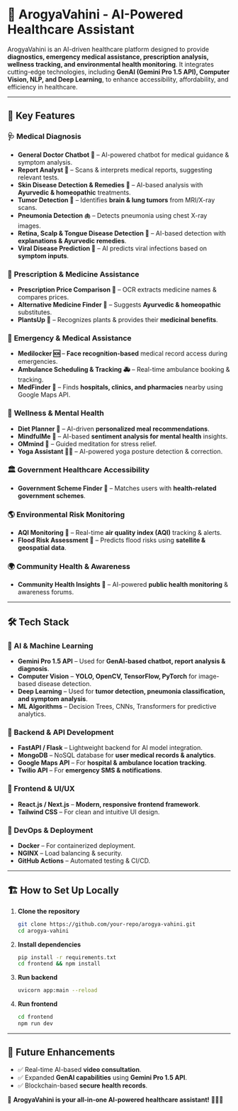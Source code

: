 # 🏥 **ArogyaVahini - AI-Powered Healthcare Assistant**

ArogyaVahini is an AI-driven healthcare platform designed to provide **diagnostics, emergency medical assistance, prescription analysis, wellness tracking, and environmental health monitoring**. It integrates cutting-edge technologies, including **GenAI (Gemini Pro 1.5 API), Computer Vision, NLP, and Deep Learning**, to enhance accessibility, affordability, and efficiency in healthcare.

---

## 🚀 **Key Features**

### 🩺 **Medical Diagnosis**
- **General Doctor Chatbot 🤖** – AI-powered chatbot for medical guidance & symptom analysis.
- **Report Analyst 📄** – Scans & interprets medical reports, suggesting relevant tests.
- **Skin Disease Detection & Remedies 📸** – AI-based analysis with **Ayurvedic & homeopathic** treatments.
- **Tumor Detection 🧠** – Identifies **brain & lung tumors** from MRI/X-ray scans.
- **Pneumonia Detection 🫁** – Detects pneumonia using chest X-ray images.
- **Retina, Scalp & Tongue Disease Detection 👀** – AI-based detection with **explanations & Ayurvedic remedies**.
- **Viral Disease Prediction 🦠** – AI predicts viral infections based on **symptom inputs**.

### 📝 **Prescription & Medicine Assistance**
- **Prescription Price Comparison 💊** – OCR extracts medicine names & compares prices.
- **Alternative Medicine Finder 🌿** – Suggests **Ayurvedic & homeopathic** substitutes.
- **PlantsUp 🌿** – Recognizes plants & provides their **medicinal benefits**.

### 🚨 **Emergency & Medical Assistance**
- **Medilocker 🆘** – **Face recognition-based** medical record access during emergencies.
- **Ambulance Scheduling & Tracking 🚑** – Real-time ambulance booking & tracking.
- **MedFinder 🏥** – Finds **hospitals, clinics, and pharmacies** nearby using Google Maps API.

### 🧠 **Wellness & Mental Health**
- **Diet Planner 🥗** – AI-driven **personalized meal recommendations**.
- **MindfulMe 🧠** – AI-based **sentiment analysis for mental health** insights.
- **OMmind 🧘** – Guided meditation for stress relief.
- **Yoga Assistant 🏋‍♀** – AI-powered yoga posture detection & correction.

### 🏛 **Government Healthcare Accessibility**
- **Government Scheme Finder 📜** – Matches users with **health-related government schemes**.

### 🌎 **Environmental Risk Monitoring**
- **AQI Monitoring 💨** – Real-time **air quality index (AQI)** tracking & alerts.
- **Flood Risk Assessment 🌊** – Predicts flood risks using **satellite & geospatial data**.

### 🌍 **Community Health & Awareness**
- **Community Health Insights 🏥** – AI-powered **public health monitoring** & awareness forums.

---

## 🛠 **Tech Stack**

### **🔹 AI & Machine Learning**
- **Gemini Pro 1.5 API** – Used for **GenAI-based chatbot, report analysis & diagnosis**.
- **Computer Vision** – **YOLO, OpenCV, TensorFlow, PyTorch** for image-based disease detection.
- **Deep Learning** – Used for **tumor detection, pneumonia classification, and symptom analysis**.
- **ML Algorithms** – Decision Trees, CNNs, Transformers for predictive analytics.

### **🔹 Backend & API Development**
- **FastAPI / Flask** – Lightweight backend for AI model integration.
- **MongoDB** – NoSQL database for **user medical records & analytics**.
- **Google Maps API** – For **hospital & ambulance location tracking**.
- **Twilio API** – For **emergency SMS & notifications**.

### **🔹 Frontend & UI/UX**
- **React.js / Next.js** – **Modern, responsive frontend framework**.
- **Tailwind CSS** – For clean and intuitive UI design.

### **🔹 DevOps & Deployment**
- **Docker** – For containerized deployment.
- **NGINX** – Load balancing & security.
- **GitHub Actions** – Automated testing & CI/CD.

---

## 🏗 **How to Set Up Locally**

1. **Clone the repository**
   ```bash
   git clone https://github.com/your-repo/arogya-vahini.git
   cd arogya-vahini
   ```
2. **Install dependencies**
   ```bash
   pip install -r requirements.txt
   cd frontend && npm install
   ```
3. **Run backend**
   ```bash
   uvicorn app:main --reload
   ```
4. **Run frontend**
   ```bash
   cd frontend
   npm run dev
   ```

---

## 📌 **Future Enhancements**
- ✅ Real-time AI-based **video consultation**.
- ✅ Expanded **GenAI capabilities** using **Gemini Pro 1.5 API**.
- ✅ Blockchain-based **secure health records**.

🚀 **ArogyaVahini is your all-in-one AI-powered healthcare assistant!** 🌿💊🏥
